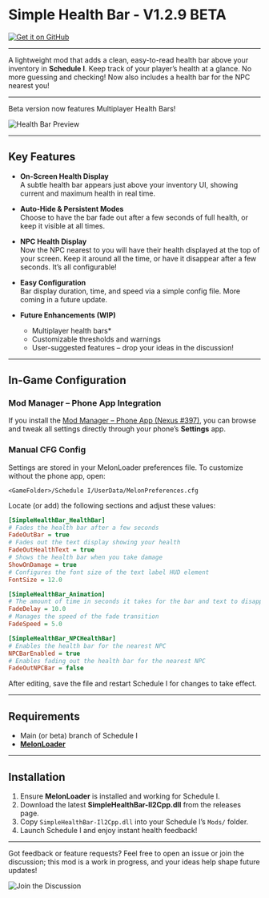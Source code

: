 # Simple Health Bar - V1.2.9 BETA 
[![Get it on GitHub](https://gist.githubusercontent.com/cxmeel/0dbc95191f239b631c3874f4ccf114e2/raw/github_source.svg)](https://github.com/SirTidez/SimpleHealthBar)

---

A lightweight mod that adds a clean, easy-to-read health bar above your inventory in **Schedule I**. Keep track of your player’s health at a glance. No more guessing and checking! Now also includes a health bar for the NPC nearest you!

---
Beta version now features Multiplayer Health Bars!

![Health Bar Preview](https://i.imgur.com/fUTUDkO.jpeg)

---

## Key Features

- **On-Screen Health Display**  
  A subtle health bar appears just above your inventory UI, showing current and maximum health in real time.

- **Auto-Hide & Persistent Modes**  
  Choose to have the bar fade out after a few seconds of full health, or keep it visible at all times.

- **NPC Health Display**  
  Now the NPC nearest to you will have their health displayed at the top of your screen. Keep it around all the time, or have it disappear after a few seconds. It’s all configurable!

- **Easy Configuration**  
  Bar display duration, time, and speed via a simple config file. More coming in a future update.

- **Future Enhancements (WIP)**  
  - Multiplayer health bars*  
  - Customizable thresholds and warnings  
  - User-suggested features – drop your ideas in the discussion!

---

## In-Game Configuration

### Mod Manager – Phone App Integration

If you install the [Mod Manager – Phone App (Nexus #397)](https://www.nexusmods.com/schedule1/mods/397), you can browse and tweak all settings directly through your phone’s **Settings** app.

### Manual CFG Config

Settings are stored in your MelonLoader preferences file. To customize without the phone app, open:

```text
<GameFolder>/Schedule I/UserData/MelonPreferences.cfg
```

Locate (or add) the following sections and adjust these values:

```ini
[SimpleHealthBar_HealthBar]
# Fades the health bar after a few seconds
FadeOutBar = true
# Fades out the text display showing your health
FadeOutHealthText = true
# Shows the health bar when you take damage
ShowOnDamage = true
# Configures the font size of the text label HUD element
FontSize = 12.0

[SimpleHealthBar_Animation]
# The amount of time in seconds it takes for the bar and text to disappear
FadeDelay = 10.0
# Manages the speed of the fade transition
FadeSpeed = 5.0

[SimpleHealthBar_NPCHealthBar]
# Enables the health bar for the nearest NPC
NPCBarEnabled = true
# Enables fading out the health bar for the nearest NPC
FadeOutNPCBar = false
```

After editing, save the file and restart Schedule I for changes to take effect.

---

## Requirements

- Main (or beta) branch of Schedule I  
- **[MelonLoader](https://melonwiki.xyz/)**

---

## Installation

1. Ensure **MelonLoader** is installed and working for Schedule I.  
2. Download the latest **SimpleHealthBar-Il2Cpp.dll** from the releases page.  
3. Copy `SimpleHealthBar-Il2Cpp.dll` into your Schedule I’s `Mods/` folder.  
4. Launch Schedule I and enjoy instant health feedback!

---

Got feedback or feature requests? Feel free to open an issue or join the discussion; this mod is a work in progress, and your ideas help shape future updates!

![Join the Discussion](https://i.imgur.com/hR0Gugk.jpeg)
